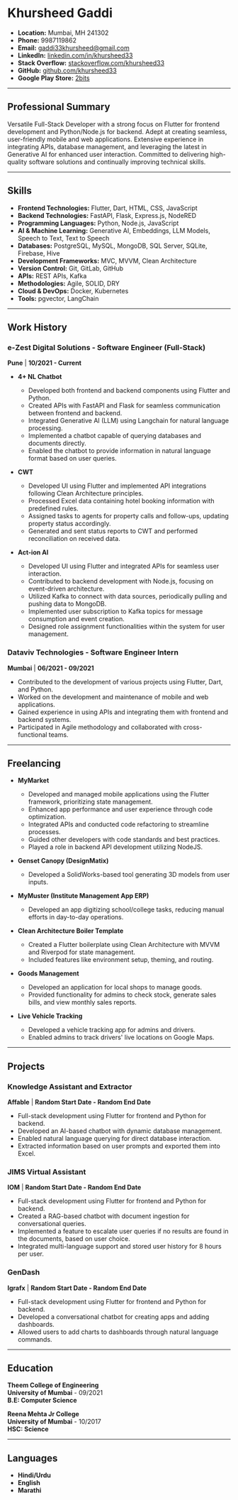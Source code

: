 # Khursheed Gaddi

- **Location:** Mumbai, MH 241302
- **Phone:** 9987119862
- **Email:** [gaddi33khursheed@gmail.com](mailto:gaddi33khursheed@gmail.com)
- **LinkedIn:** [linkedin.com/in/khursheed33](https://linkedin.com/in/khursheed33)
- **Stack Overflow:** [stackoverflow.com/khursheed33](https://stackoverflow.com/khursheed33)
- **GitHub:** [github.com/khursheed33](https://github.com/khursheed33)
- **Google Play Store:** [2bits](https://play.google.com/store/apps/developer?id=2bits)

---

## Professional Summary

Versatile Full-Stack Developer with a strong focus on Flutter for frontend development and Python/Node.js for backend. Adept at creating seamless, user-friendly mobile and web applications. Extensive experience in integrating APIs, database management, and leveraging the latest in Generative AI for enhanced user interaction. Committed to delivering high-quality software solutions and continually improving technical skills.

---

## Skills

- **Frontend Technologies:** Flutter, Dart, HTML, CSS, JavaScript
- **Backend Technologies:** FastAPI, Flask, Express.js, NodeRED
- **Programming Languages:** Python, Node.js, JavaScript
- **AI & Machine Learning:** Generative AI, Embeddings, LLM Models, Speech to Text, Text to Speech
- **Databases:** PostgreSQL, MySQL, MongoDB, SQL Server, SQLite, Firebase, Hive
- **Development Frameworks:** MVC, MVVM, Clean Architecture
- **Version Control:** Git, GitLab, GitHub
- **APIs:** REST APIs, Kafka
- **Methodologies:** Agile, SOLID, DRY
- **Cloud & DevOps:** Docker, Kubernetes
- **Tools:** pgvector, LangChain

---

## Work History

### e-Zest Digital Solutions - Software Engineer (Full-Stack)
**Pune** | **10/2021 - Current**

- **4+ NL Chatbot**
  - Developed both frontend and backend components using Flutter and Python.
  - Created APIs with FastAPI and Flask for seamless communication between frontend and backend.
  - Integrated Generative AI (LLM) using Langchain for natural language processing.
  - Implemented a chatbot capable of querying databases and documents directly.
  - Enabled the chatbot to provide information in natural language format based on user queries.

- **CWT**
  - Developed UI using Flutter and implemented API integrations following Clean Architecture principles.
  - Processed Excel data containing hotel booking information with predefined rules.
  - Assigned tasks to agents for property calls and follow-ups, updating property status accordingly.
  - Generated and sent status reports to CWT and performed reconciliation on received data.

- **Act-ion AI**
  - Developed UI using Flutter and integrated APIs for seamless user interaction.
  - Contributed to backend development with Node.js, focusing on event-driven architecture.
  - Utilized Kafka to connect with data sources, periodically pulling and pushing data to MongoDB.
  - Implemented user subscription to Kafka topics for message consumption and event creation.
  - Designed role assignment functionalities within the system for user management.

### Dataviv Technologies - Software Engineer Intern
**Mumbai** | **06/2021 - 09/2021**

- Contributed to the development of various projects using Flutter, Dart, and Python.
- Worked on the development and maintenance of mobile and web applications.
- Gained experience in using APIs and integrating them with frontend and backend systems.
- Participated in Agile methodology and collaborated with cross-functional teams.

---

## Freelancing

- **MyMarket**
  - Developed and managed mobile applications using the Flutter framework, prioritizing state management.
  - Enhanced app performance and user experience through code optimization.
  - Integrated APIs and conducted code refactoring to streamline processes.
  - Guided other developers with code standards and best practices.
  - Played a role in backend API development utilizing NodeJS.

- **Genset Canopy (DesignMatix)**
  - Developed a SolidWorks-based tool generating 3D models from user inputs.

- **MyMuster (Institute Management App ERP)**
  - Developed an app digitizing school/college tasks, reducing manual efforts in day-to-day operations.

- **Clean Architecture Boiler Template**
  - Created a Flutter boilerplate using Clean Architecture with MVVM and Riverpod for state management.
  - Included features like environment setup, theming, and routing.

- **Goods Management**
  - Developed an application for local shops to manage goods.
  - Provided functionality for admins to check stock, generate sales bills, and view monthly sales reports.

- **Live Vehicle Tracking**
  - Developed a vehicle tracking app for admins and drivers.
  - Enabled admins to track drivers' live locations on Google Maps.

---

## Projects

### Knowledge Assistant and Extractor
**Affable** | **Random Start Date - Random End Date**

- Full-stack development using Flutter for frontend and Python for backend.
- Developed an AI-based chatbot with dynamic database management.
- Enabled natural language querying for direct database interaction.
- Extracted information based on user prompts and exported them into Excel.

### JIMS Virtual Assistant
**IOM** | **Random Start Date - Random End Date**

- Full-stack development using Flutter for frontend and Python for backend.
- Created a RAG-based chatbot with document ingestion for conversational queries.
- Implemented a feature to escalate user queries if no results are found in the documents, based on user choice.
- Integrated multi-language support and stored user history for 8 hours per user.

### GenDash
**Igrafx** | **Random Start Date - Random End Date**

- Full-stack development using Flutter for frontend and Python for backend.
- Developed a conversational chatbot for creating apps and adding dashboards.
- Allowed users to add charts to dashboards through natural language commands.

---

## Education

**Theem College of Engineering**  
**University of Mumbai** - 09/2021  
**B.E: Computer Science**

**Reena Mehta Jr College**  
**University of Mumbai** - 10/2017  
**HSC: Science**

---

## Languages

- **Hindi/Urdu**
- **English**
- **Marathi**
